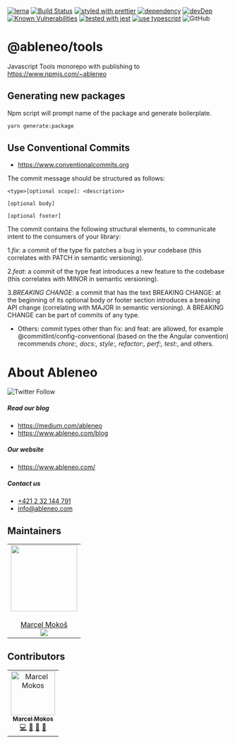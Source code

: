 [![lerna](https://img.shields.io/badge/maintained%20with-lerna-cc00ff.svg)](https://lernajs.io/)
[![Build Status](https://travis-ci.org/ableneo/tools.svg?branch=master)](https://travis-ci.org/ableneo/tools)
[![styled with prettier](https://img.shields.io/badge/styled_with-prettier-ff69b4.svg)](https://github.com/prettier/prettier)
[![dependency](https://david-dm.org/ableneo/tools/status.svg)](https://david-dm.org/ableneo/tools)
[![devDep](https://david-dm.org/ableneo/tools/dev-status.svg)](https://david-dm.org/ableneo/tools?type=dev)
[![Known Vulnerabilities](https://snyk.io/test/github/ableneo/tools/badge.svg)](https://snyk.io/test/github/ableneo/tools)
[![tested with jest](https://img.shields.io/badge/tested_with-jest-99424f.svg)](https://github.com/facebook/jest)
[![use typescript](https://img.shields.io/badge/use-typescript-blue.svg)](https://www.typescriptlang.org/)
![GitHub](https://img.shields.io/github/license/ableneo/tools.svg)

# @ableneo/tools

Javascript Tools monorepo with publishing to https://www.npmjs.com/~ableneo

## Generating new packages

Npm script will prompt name of the package and generate boilerplate.

```bash
yarn generate:package
```

## Use Conventional Commits

- https://www.conventionalcommits.org

The commit message should be structured as follows:

```
<type>[optional scope]: <description>

[optional body]

[optional footer]
```

The commit contains the following structural elements, to communicate intent to the consumers of your library:

1._fix_: a commit of the type fix patches a bug in your codebase (this correlates with PATCH in semantic versioning).

2._feat_: a commit of the type feat introduces a new feature to the codebase (this correlates with MINOR in semantic versioning).

3._BREAKING CHANGE_: a commit that has the text BREAKING CHANGE: at the beginning of its optional body or footer section introduces a breaking API change (correlating with MAJOR in semantic versioning). A BREAKING CHANGE can be part of commits of any type.

- Others: commit types other than fix: and feat: are allowed, for example @commitlint/config-conventional (based on the the Angular convention) recommends _chore:, docs:, style:, refactor:, perf:, test:_, and others.

# About Ableneo

![Twitter Follow](https://img.shields.io/twitter/follow/ableneo1.svg?label=Ableneo&style=social)

##### Read our blog

- https://medium.com/ableneo
- https://www.ableneo.com/blog

##### Our website

- https://www.ableneo.com/

##### Contact us

- [+421 2 32 144 791](tel:+421232144791)
- [info@ableneo.com](mailto:info@ableneo.com?subject=Subject%20|%20contact%20from%20github)

## Maintainers

<table>
  <tbody>
    <tr>
      <td align="center">
        <a href="https://github.com/marcelmokos">
          <img width="150" height="150" src="https://github.com/marcelmokos.png?v=3&s=150"/>
          <br></br>
          Marcel Mokoš
        </a>
        <div>
          <a href="https://twitter.com/marcelmokos">
            <img src="https://img.shields.io/twitter/follow/marcelmokos.svg?style=social&label=Follow" />
          </a>
        </div>
      </td>
    </tr>
  </tbody>
</table>

## Contributors

<!-- ALL-CONTRIBUTORS-LIST:START - Do not remove or modify this section -->
<!-- prettier-ignore -->
<table><tr><td align="center"><a href="https://github.com/marcelmokos"><img src="https://avatars2.githubusercontent.com/u/6388074" width="100px;" alt="Marcel Mokos"/><br /><sub><b>Marcel Mokos</b></sub></a><br /><a href="https://github.com/marcelmokos/ableneo/tools/commits?author=marcelmokos" title="Code">💻</a> <a href="https://github.com/marcelmokos/ableneo/tools/commits?author=marcelmokos" title="Documentation">📖</a> <a href="https://github.com/marcelmokos/ableneo/tools/issues?q=author%3Amarcelmokos" title="Bug reports">🐛</a> <a href="#review-marcelmokos" title="Reviewed Pull Requests">👀</a></td></tr></table>

<!-- ALL-CONTRIBUTORS-LIST:END -->
